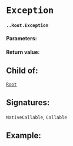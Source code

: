 # `Exception`

#### `..Root.Exception`

#### Parameters:

#### Return value:

## Child of:

[`Root`](docs..Root.md)

## Signatures:

`NativeCallable`, `Callable`



## Example:


